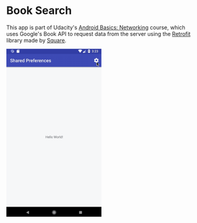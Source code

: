 # Book Search

This app is part of Udacity's [Android Basics: Networking](https://classroom.udacity.com/courses/ud843) 
course, which uses Google's Book API to request data from the server using the [Retrofit](http://square.github.io/retrofit/) 
library made by [Square](http://square.github.io/).

<img src="screenshot/demo.gif" alt="Demo" width="250" />